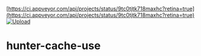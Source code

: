 [https://ci.appveyor.com/api/projects/status/9tc0tjtk718maxhc?retina=true](https://ci.appveyor.com/api/projects/status/9tc0tjtk718maxhc?retina=true)
[![Upload](https://github.com/undefinedev/hunter-cache-use/actions/workflows/upload.yml/badge.svg)](https://github.com/undefinedev/hunter-cache-use/actions/workflows/upload.yml)
# hunter-cache-use

